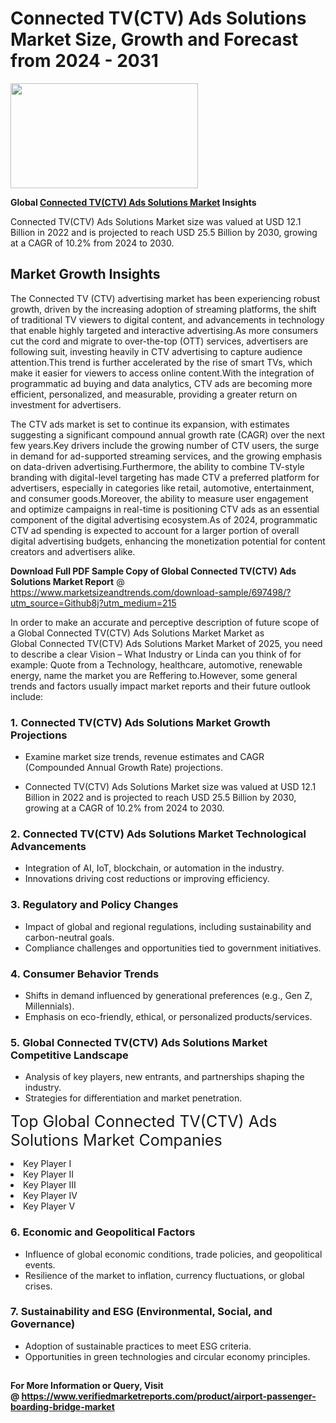 <H1>Connected TV(CTV) Ads Solutions Market Size, Growth and Forecast from 2024 - 2031</H1><img class="aligncenter size-medium wp-image-584254" src="https://thirdeyenews.in/wp-content/uploads/2024/09/Global-Market-Research-300x168.jpeg" alt="" width="300" height="168" /><p><strong>Global&nbsp;<a href="https://www.marketsizeandtrends.com/download-sample/697498/?utm_source=Github8j?utm_medium=215">Connected TV(CTV) Ads Solutions Market</a> Insights</strong></p><p>Connected TV(CTV) Ads Solutions Market size was valued at USD 12.1 Billion in 2022 and is projected to reach USD 25.5 Billion by 2030, growing at a CAGR of 10.2% from 2024 to 2030.</p><p><h2>Market Growth Insights</h2> <p>The Connected TV (CTV) advertising market has been experiencing robust growth, driven by the increasing adoption of streaming platforms, the shift of traditional TV viewers to digital content, and advancements in technology that enable highly targeted and interactive advertising.As more consumers cut the cord and migrate to over-the-top (OTT) services, advertisers are following suit, investing heavily in CTV advertising to capture audience attention.This trend is further accelerated by the rise of smart TVs, which make it easier for viewers to access online content.With the integration of programmatic ad buying and data analytics, CTV ads are becoming more efficient, personalized, and measurable, providing a greater return on investment for advertisers.</p> <p>The CTV ads market is set to continue its expansion, with estimates suggesting a significant compound annual growth rate (CAGR) over the next few years.Key drivers include the growing number of CTV users, the surge in demand for ad-supported streaming services, and the growing emphasis on data-driven advertising.Furthermore, the ability to combine TV-style branding with digital-level targeting has made CTV a preferred platform for advertisers, especially in categories like retail, automotive, entertainment, and consumer goods.Moreover, the ability to measure user engagement and optimize campaigns in real-time is positioning CTV ads as an essential component of the digital advertising ecosystem.As of 2024, programmatic CTV ad spending is expected to account for a larger portion of overall digital advertising budgets, enhancing the monetization potential for content creators and advertisers alike.</p> <p><span class=""><strong>Download Full PDF Sample Copy of Global Connected TV(CTV) Ads Solutions Market Report</strong> @ <a href="https://www.marketsizeandtrends.com/download-sample/697498/?utm_source=Github8j?utm_medium=215" target="_blank">https://www.marketsizeandtrends.com/download-sample/697498/?utm_source=Github8j?utm_medium=215</a></span></p><p>In order to make an accurate and perceptive description of future scope of a Global&nbsp;Connected TV(CTV) Ads Solutions Market Market as Global&nbsp;Connected TV(CTV) Ads Solutions Market Market of 2025, you need to describe a clear Vision &ndash; What Industry or Linda can you think of for example: Quote from a Technology, healthcare, automotive, renewable energy, name the market you are Reffering to.However, some general trends and factors usually impact market reports and their future outlook include:</p><h3>1.&nbsp;<strong>Connected TV(CTV) Ads Solutions Market Growth Projections</strong></h3><ul><li>Examine market size trends, revenue estimates and CAGR (Compounded Annual Growth Rate) projections.</li><li><p>Connected TV(CTV) Ads Solutions Market size was valued at USD 12.1 Billion in 2022 and is projected to reach USD 25.5 Billion by 2030, growing at a CAGR of 10.2% from 2024 to 2030.</p></li></ul><h3>2.&nbsp;<strong>Connected TV(CTV) Ads Solutions Market Technological Advancements</strong></h3><ul><li>Integration of AI, IoT, blockchain, or automation in the industry.</li><li>Innovations driving cost reductions or improving efficiency.</li></ul><h3>3.&nbsp;<strong>Regulatory and Policy Changes</strong></h3><ul><li>Impact of global and regional regulations, including sustainability and carbon-neutral goals.</li><li>Compliance challenges and opportunities tied to government initiatives.</li></ul><h3>4.&nbsp;<strong>Consumer Behavior Trends</strong></h3><ul><li>Shifts in demand influenced by generational preferences (e.g., Gen Z, Millennials).</li><li>Emphasis on eco-friendly, ethical, or personalized products/services.</li></ul><h3>5.&nbsp;<strong>Global Connected TV(CTV) Ads Solutions Market Competitive Landscape</strong></h3><ul><li>Analysis of key players, new entrants, and partnerships shaping the industry.</li><li>Strategies for differentiation and market penetration.</li></ul><p data-pm-slice="1 1 []"><span style="color: inherit; font-family: inherit; font-size: 25px;">Top Global Connected TV(CTV) Ads Solutions Market Companies</span></p><div class="" data-test-id=""><p><li>Key Player I</li><li> Key Player II</li><li> Key Player III</li><li> Key Player IV</li><li> Key Player V</li></p></div><h3>6.&nbsp;<strong>Economic and Geopolitical Factors</strong></h3><ul><li>Influence of global economic conditions, trade policies, and geopolitical events.</li><li>Resilience of the market to inflation, currency fluctuations, or global crises.</li></ul><h3>7.&nbsp;<strong>Sustainability and ESG (Environmental, Social, and Governance)</strong></h3><ul><li>Adoption of sustainable practices to meet ESG criteria.</li><li>Opportunities in green technologies and circular economy principles.</li></ul><h2><strong style="font-size: 14px;">For More Information or Query, Visit @&nbsp;</strong><a style="background-color: #ffffff; font-size: 14px;" href="https://www.marketsizeandtrends.com/report/connected-tv-ctv-ads-solutions-market/" target="_blank">https://www.verifiedmarketreports.com/product/airport-passenger-boarding-bridge-market</a></h2>